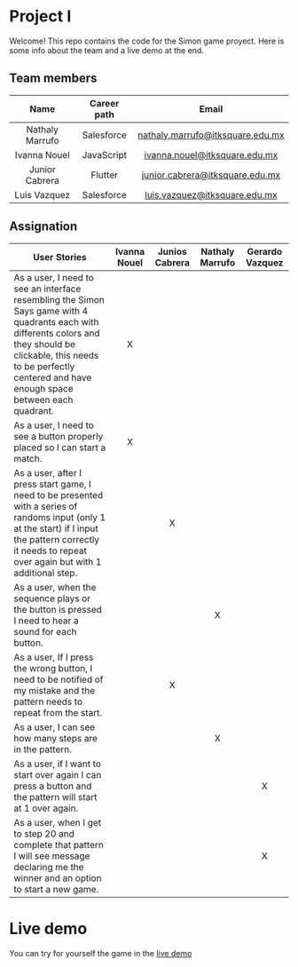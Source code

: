 # Project I

Welcome! This repo contains the code for the Simon game proyect. Here is some info about the team and a live demo at the end.

## Team members

| Name | Career path | Email |
| :---:         |     :---:      |          :---: |
| Nathaly Marrufo | Salesforce | nathaly.marrufo@itksquare.edu.mx    |
| Ivanna Nouel | JavaScript | ivanna.nouel@itksquare.edu.mx |
| Junior Cabrera | Flutter | junior.cabrera@itksquare.edu.mx |
| Luis Vazquez | Salesforce | luis.vazquez@itksquare.edu.mx |

## Assignation 

| User Stories     | Ivanna Nouel | Junios Cabrera | Nathaly Marrufo | Gerardo Vazquez |
| ---------------- | :---: | :---: | :---: | :---: |
| As a user, I need to see an interface resembling the Simon Says game with 4 quadrants each with differents colors and they should be clickable, this needs to be perfectly centered and have enough space between each quadrant. |  X   |      |      |      |  
| As a user, I need to see a button properly placed so I can start a match. |  X   |      |      |      |
| As a user, after I press start game, I need to be presented with a series of randoms input (only 1 at the start) if I input the pattern correctly it needs to repeat over again but with 1 additional step. |      |   X  |      |      |
| As a user, when the sequence plays or the button is pressed I need to hear a sound for each button. |      |      |   X  |      |
| As a user, If I press the wrong button, I need to be notified of my mistake and the pattern needs to repeat from the start. |      |   X  |      |      |
| As a user, I can see how many steps are in the pattern. |      |      |   X  |      |
| As a user, if I want to start over again I can press a button and the pattern will start at 1 over again. |      |      |      |   X  |
| As a user, when I get to step 20 and complete that pattern I will see message declaring me the winner and an option to start a new game. |      |      |      |   X  |

# Live demo

You can try for yourself the game in the [live demo](https://ivannanouel-ksquare.github.io/project1_simon/)
